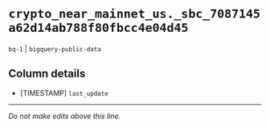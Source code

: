 # `crypto_near_mainnet_us._sbc_7087145a62d14ab788f80fbcc4e04d45`
`bq-1` | `bigquery-public-data`

## Column details
* [TIMESTAMP] `last_update`

-------------------------------------------------------------------------------
*Do not make edits above this line.*
